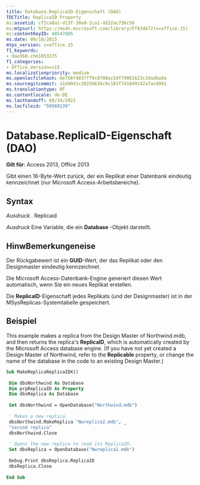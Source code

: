 ```yaml
---
title: Database.ReplicaID-Eigenschaft (DAO)
TOCTitle: ReplicaID Property
ms:assetid: cf2ca8a1-d13f-30e0-2ca1-dd32ac736c56
ms:mtpsurl: https://msdn.microsoft.com/library/Ff834672(v=office.15)
ms:contentKeyID: 48547805
ms.date: 09/18/2015
mtps_version: v=office.15
f1_keywords:
- dao360.chm1053375
f1_categories:
- Office.Version=v15
ms.localizationpriority: medium
ms.openlocfilehash: 6e756f4037ff9c8708ac5df79061623c3dadba9a
ms.sourcegitcommit: a1d9041c20256616c9c183f7d1049142a7ac6991
ms.translationtype: MT
ms.contentlocale: de-DE
ms.lasthandoff: 09/24/2021
ms.locfileid: "59569139"
---
```

# <a name="databasereplicaid-property-dao"></a>Database.ReplicaID-Eigenschaft (DAO)


**Gilt für**: Access 2013, Office 2013


Gibt einen 16-Byte-Wert zurück, der ein Replikat einer Datenbank eindeutig kennzeichnet (nur Microsoft Access-Arbeitsbereiche).

## <a name="syntax"></a>Syntax

*Ausdruck* . Replicaid

*Ausdruck* Eine Variable, die ein **Database** -Objekt darstellt.

## <a name="remarks"></a>HinwBemerkungeneise

Der Rückgabewert ist ein **GUID**-Wert, der das Replikat oder den Designmaster eindeutig kennzeichnet.

Die Microsoft Access-Datenbank-Engine generiert diesen Wert automatisch, wenn Sie ein neues Replikat erstellen.

Die **ReplicaID**-Eigenschaft jedes Replikats (und der Designmaster) ist in der MSysReplicas-Systemtabelle gespeichert.

## <a name="example"></a>Beispiel

This example makes a replica from the Design Master of Northwind.mdb, and then returns the replica's **ReplicaID**, which is automatically created by the Microsoft Access database engine. (If you have not yet created a Design Master of Northwind, refer to the **Replicable** property, or change the name of the database in the code to an existing Design Master.)

```vb 
Sub MakeReplicaReplicaIDX() 
 
 Dim dbsNorthwind As Database 
 Dim prpReplicaID As Property 
 Dim dbsReplica As Database 
 
 Set dbsNorthwind = OpenDatabase("Northwind.mdb") 
 
 ' Makes a new replica. 
 dbsNorthwind.MakeReplica "Nwreplica2.mdb", _ 
 "second replica" 
 dbsNorthwind.Close 
 
 ' Opens the new replica to read its ReplicaID. 
 Set dbsReplica = OpenDatabase("Nwreplica2.mdb") 
 
 Debug.Print dbsReplica.ReplicaID 
 dbsReplica.Close 
 
End Sub 
 
```

